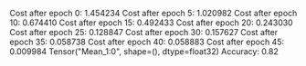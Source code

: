 Cost after epoch 0: 1.454234
Cost after epoch 5: 1.020982
Cost after epoch 10: 0.674410
Cost after epoch 15: 0.492433
Cost after epoch 20: 0.243030
Cost after epoch 25: 0.128847
Cost after epoch 30: 0.157627
Cost after epoch 35: 0.058738
Cost after epoch 40: 0.058883
Cost after epoch 45: 0.009984
Tensor("Mean_1:0", shape=(), dtype=float32)
Accuracy: 0.82
